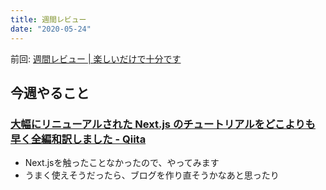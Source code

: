 ```yaml
---
title: 週間レビュー
date: "2020-05-24"
---
```


前回: [週間レビュー | 楽しいだけで十分です](https://yinm.info/20200517/)

## 今週やること

### [大幅にリニューアルされた Next.js のチュートリアルをどこよりも早く全編和訳しました - Qiita](https://qiita.com/thesugar/items/01896c1faa8241e6b1bc)
- Next.jsを触ったことなかったので、やってみます
- うまく使えそうだったら、ブログを作り直そうかなあと思ったり

